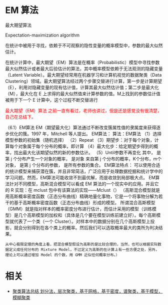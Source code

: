 
# EM 算法


最大期望算法

Expectation-maximization algorithm

在统计中被用于寻找，依赖于不可观察的隐性变量的概率模型中，参数的最大似然估计。

在统计计算中，最大期望（EM）算法是在概率（Probabilistic）模型中寻找参数最大似然估计或者最大后验估计的算法，其中概率模型依赖于无法观测的隐藏变量（Latent Variable）。最大期望经常用在机器学习和计算机视觉的数据聚类（Data Clustering）领域。最大期望算法经过两个步骤交替进行计算，第一步是计算期望（E），利用对隐藏变量的现有估计值，计算其最大似然估计值；第二步是最大化（M），最大化在 E 上求得的最大似然值来计算参数的值。M上找到的参数估计值被用于下一个 E 计算中，这个过程不断交替进行



<span style="color:red;">最大期望（EM）算法 之前一直有看过，老师也讲过，但是还是感觉没有很清楚，自己在总结下。</span>





（6.1）EM算法
EM（期望最大化）算法通过不断改变簇属性值的隶属度来获得逐步优化的簇。1997 年，Mitchell 等人提出。
EM算法：
算法：EM算法
（1）选择模型参数的初始集（随机选择）
（2）Repeat
（3）期望步：对于每个对象，计算每个对象属于每个分布的概率，即计算
（4）最大化步：给定期望步得到的概率，找出最大化该期望似然的新的参数估计。
（5）Until参数不再变化
其中， 是第 j 个分布产生一个对象的概率， 是对象 来自第 j 个分布的概率，K个分布，m个对象， 是第 j 个分布的参数， 是所有参数的集合。
EM算法特点：
可以使用合适的统计模型来捕获潜在簇，并且非常简洁，广泛应用于处理数据挖掘和统计学中的学习问题。然而，EM算法可能收敛不到最优解，而是收敛到局部极大点。
EM算法针对不同模型，高斯混合模型可以看成 EM 算法的一个现实中的应用。并且它的 R 实现：在 mclust 包中有该算法的实现——Mclust（）
（高斯混合模型就是用高斯概率密度函数（正态分布曲线）精确地量化事物，它是一个将事物分解为若干的基于高斯概率密度函数（正态分布曲线）形成的模型。
所谓混合高斯模型（GMM）就是指对样本的概率密度分布进行估计，而估计采用的模型（训练模型）是几个高斯模型的加权和（具体是几个要在模型训练前建立好）。每个高斯模型就代表了一个类（一个 Cluster）。对样本中的数据分别在几个高斯模型上投影，就会分别得到在各个类上的概率。然后我们可以选取概率最大的类所为判决结果。

    从中心极限定理的角度上看，把混合模型假设为高斯的是比较合理的，当然，也可以根据实际数据定义成任何分布的 Mixture Model，不过定义为高斯的在计算上有一些方便之处，另外，理论上可以通过增加 Model 的个数，用 GMM 近似任何概率分布。）



# 相关


- [聚类算法总结 划分法，层次聚类，基于网格，基于密度，谱聚类，基于模型，模糊聚类](https://blog.csdn.net/qq_29258361/article/details/79536444)
